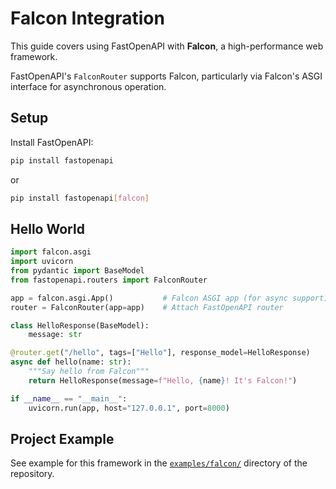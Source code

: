 # Falcon Integration

This guide covers using FastOpenAPI with **Falcon**, a high-performance web framework.

FastOpenAPI's `FalconRouter` supports Falcon, particularly via Falcon's ASGI interface for asynchronous operation.

## Setup

Install FastOpenAPI:
```bash
pip install fastopenapi
```
or
```bash
pip install fastopenapi[falcon]
```

## Hello World

```python
import falcon.asgi
import uvicorn
from pydantic import BaseModel
from fastopenapi.routers import FalconRouter

app = falcon.asgi.App()           # Falcon ASGI app (for async support)
router = FalconRouter(app=app)    # Attach FastOpenAPI router

class HelloResponse(BaseModel):
    message: str

@router.get("/hello", tags=["Hello"], response_model=HelloResponse)
async def hello(name: str):
    """Say hello from Falcon"""
    return HelloResponse(message=f"Hello, {name}! It's Falcon!")

if __name__ == "__main__":
    uvicorn.run(app, host="127.0.0.1", port=8000)

```

## Project Example

See example for this framework in the [`examples/falcon/`](https://github.com/mr-fatalyst/fastopenapi/tree/master/examples/falcon) directory of the repository.
